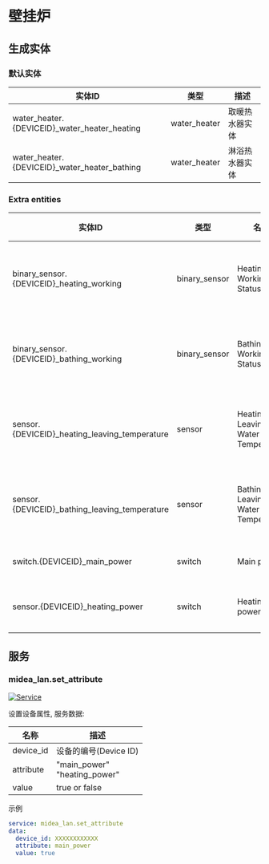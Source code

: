 # 壁挂炉

## 生成实体

### 默认实体

| 实体ID                                        | 类型         | 描述           |
| --------------------------------------------- | ------------ | -------------- |
| water_heater.{DEVICEID}\_water_heater_heating | water_heater | 取暖热水器实体 |
| water_heater.{DEVICEID}\_water_heater_bathing | water_heater | 淋浴热水器实体 |

### Extra entities

| 实体ID                                         | 类型          | 名称                              | 描述         |
| ---------------------------------------------- | ------------- | --------------------------------- | ------------ |
| binary_sensor.{DEVICEID}\_heating_working      | binary_sensor | Heating Working Status            | 取暖工作状态 |
| binary_sensor.{DEVICEID}\_bathing_working      | binary_sensor | Bathing Working Status            | 领域工作状态 |
| sensor.{DEVICEID}\_heating_leaving_temperature | sensor        | Heating Leaving Water Temperature | 取暖出水温度 |
| sensor.{DEVICEID}\_bathing_leaving_temperature | sensor        | Bathing Leaving Water Temperature | 淋浴出水温度 |
| switch.{DEVICEID}\_main_power                  | switch        | Main power                        | 主电源       |
| sensor.{DEVICEID}\_heating_power               | switch        | Heating power                     | 取暖电源     |

## 服务

### midea_lan.set_attribute

[![Service](https://my.home-assistant.io/badges/developer_call_service.svg)](https://my.home-assistant.io/redirect/developer_call_service/?service=midea_lan.set_attribute)

设置设备属性, 服务数据:

| 名称      | 描述                              |
| --------- | --------------------------------- |
| device_id | 设备的编号(Device ID)             |
| attribute | "main_power"<br />"heating_power" |
| value     | true or false                     |

示例

```yaml
service: midea_lan.set_attribute
data:
  device_id: XXXXXXXXXXXX
  attribute: main_power
  value: true
```
